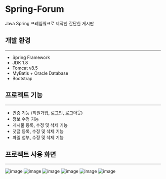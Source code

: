 # Spring-Forum
Java Spring 프레임워크로 제작한 간단한 게시판

## 개발 환경
---
- Spring Framework
- JDK 1.8
- Tomcat v8.5
- MyBatis + Oracle Database
- Bootstrap

## 프로젝트 기능
---

- 인증 기능 (회원가입, 로그인, 로그아웃)
- 정보 수정 기능
- 게시물 등록, 수정 및 삭제 기능
- 댓글 등록, 수정 및 삭제 기능
- 파일 첨부, 수정 및 삭제 기능

## 프로젝트 사용 화면
---

![image](https://user-images.githubusercontent.com/55977034/112080594-a0f28a80-8bc5-11eb-9c09-4bb94f7fbc43.png)
![image](https://user-images.githubusercontent.com/55977034/112080617-a94ac580-8bc5-11eb-965f-94320c3d67ac.png)
![image](https://user-images.githubusercontent.com/55977034/112080630-aea81000-8bc5-11eb-84a0-00c4dd4c9adf.png)
![image](https://user-images.githubusercontent.com/55977034/112080679-c2537680-8bc5-11eb-95f4-567bed879af8.png)
![image](https://user-images.githubusercontent.com/55977034/112080734-d7300a00-8bc5-11eb-92f2-958005c85f95.png)
![image](https://user-images.githubusercontent.com/55977034/112081795-9c2ed600-8bc7-11eb-9788-ca97deaddc7d.png)


